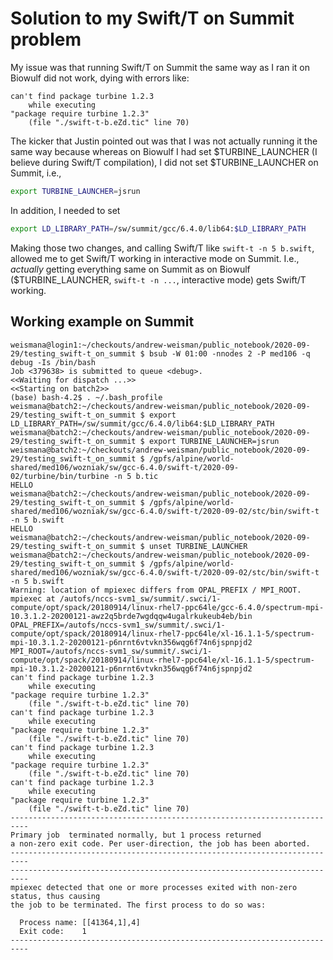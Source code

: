 # Solution to my Swift/T on Summit problem

My issue was that running Swift/T on Summit the same way as I ran it on Biowulf did not work, dying with errors like:

```
can't find package turbine 1.2.3
    while executing
"package require turbine 1.2.3"
    (file "./swift-t-b.eZd.tic" line 70)
```

The kicker that Justin pointed out was that I was not actually running it the same way because whereas on Biowulf I had set $TURBINE_LAUNCHER (I believe during Swift/T compilation), I did not set $TURBINE_LAUNCHER on Summit, i.e.,

```bash
export TURBINE_LAUNCHER=jsrun
```

In addition, I needed to set

```bash
export LD_LIBRARY_PATH=/sw/summit/gcc/6.4.0/lib64:$LD_LIBRARY_PATH
```

Making those two changes, and calling Swift/T like `swift-t -n 5 b.swift`, allowed me to get Swift/T working in interactive mode on Summit. I.e., *actually* getting everything same on Summit as on Biowulf ($TURBINE_LAUNCHER, `swift-t -n ...`, interactive mode) gets Swift/T working.

## Working example on Summit

```
weismana@login1:~/checkouts/andrew-weisman/public_notebook/2020-09-29/testing_swift-t_on_summit $ bsub -W 01:00 -nnodes 2 -P med106 -q debug -Is /bin/bash
Job <379638> is submitted to queue <debug>.
<<Waiting for dispatch ...>>
<<Starting on batch2>>
(base) bash-4.2$ . ~/.bash_profile
weismana@batch2:~/checkouts/andrew-weisman/public_notebook/2020-09-29/testing_swift-t_on_summit $ export LD_LIBRARY_PATH=/sw/summit/gcc/6.4.0/lib64:$LD_LIBRARY_PATH
weismana@batch2:~/checkouts/andrew-weisman/public_notebook/2020-09-29/testing_swift-t_on_summit $ export TURBINE_LAUNCHER=jsrun
weismana@batch2:~/checkouts/andrew-weisman/public_notebook/2020-09-29/testing_swift-t_on_summit $ /gpfs/alpine/world-shared/med106/wozniak/sw/gcc-6.4.0/swift-t/2020-09-02/turbine/bin/turbine -n 5 b.tic
HELLO
weismana@batch2:~/checkouts/andrew-weisman/public_notebook/2020-09-29/testing_swift-t_on_summit $ /gpfs/alpine/world-shared/med106/wozniak/sw/gcc-6.4.0/swift-t/2020-09-02/stc/bin/swift-t -n 5 b.swift
HELLO
weismana@batch2:~/checkouts/andrew-weisman/public_notebook/2020-09-29/testing_swift-t_on_summit $ unset TURBINE_LAUNCHER
weismana@batch2:~/checkouts/andrew-weisman/public_notebook/2020-09-29/testing_swift-t_on_summit $ /gpfs/alpine/world-shared/med106/wozniak/sw/gcc-6.4.0/swift-t/2020-09-02/stc/bin/swift-t -n 5 b.swift
Warning: location of mpiexec differs from OPAL_PREFIX / MPI_ROOT.
mpiexec at /autofs/nccs-svm1_sw/summit/.swci/1-compute/opt/spack/20180914/linux-rhel7-ppc64le/gcc-6.4.0/spectrum-mpi-10.3.1.2-20200121-awz2q5brde7wgdqqw4ugalrkukeub4eb/bin
OPAL_PREFIX=/autofs/nccs-svm1_sw/summit/.swci/1-compute/opt/spack/20180914/linux-rhel7-ppc64le/xl-16.1.1-5/spectrum-mpi-10.3.1.2-20200121-p6nrnt6vtvkn356wqg6f74n6jspnpjd2
MPI_ROOT=/autofs/nccs-svm1_sw/summit/.swci/1-compute/opt/spack/20180914/linux-rhel7-ppc64le/xl-16.1.1-5/spectrum-mpi-10.3.1.2-20200121-p6nrnt6vtvkn356wqg6f74n6jspnpjd2
can't find package turbine 1.2.3
    while executing
"package require turbine 1.2.3"
    (file "./swift-t-b.eZd.tic" line 70)
can't find package turbine 1.2.3
    while executing
"package require turbine 1.2.3"
    (file "./swift-t-b.eZd.tic" line 70)
can't find package turbine 1.2.3
    while executing
"package require turbine 1.2.3"
    (file "./swift-t-b.eZd.tic" line 70)
can't find package turbine 1.2.3
    while executing
"package require turbine 1.2.3"
    (file "./swift-t-b.eZd.tic" line 70)
--------------------------------------------------------------------------
Primary job  terminated normally, but 1 process returned
a non-zero exit code. Per user-direction, the job has been aborted.
--------------------------------------------------------------------------
--------------------------------------------------------------------------
mpiexec detected that one or more processes exited with non-zero status, thus causing
the job to be terminated. The first process to do so was:

  Process name: [[41364,1],4]
  Exit code:    1
--------------------------------------------------------------------------
```
